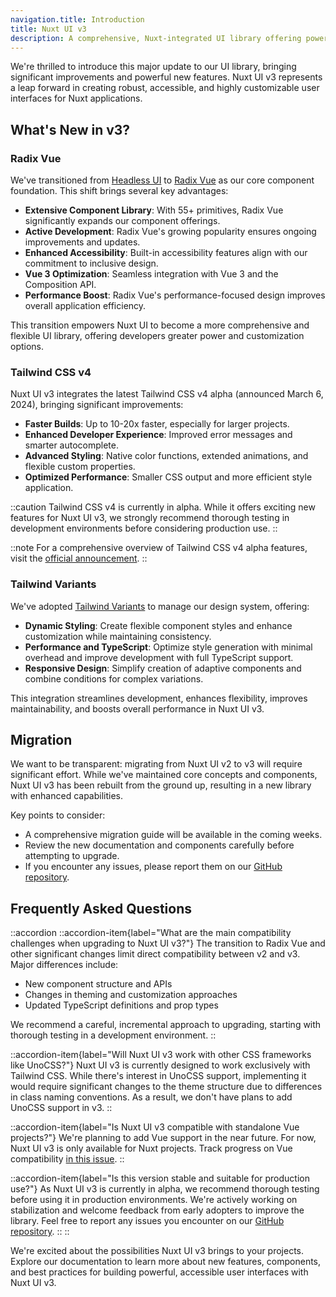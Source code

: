 ```yaml
---
navigation.title: Introduction
title: Nuxt UI v3
description: A comprehensive, Nuxt-integrated UI library offering powerful components, unparalleled flexibility, and an optimized developer experience.
---
```


We're thrilled to introduce this major update to our UI library, bringing significant improvements and powerful new features. Nuxt UI v3 represents a leap forward in creating robust, accessible, and highly customizable user interfaces for Nuxt applications.

## What's New in v3?

### Radix Vue

We've transitioned from [Headless UI](https://headlessui.com/) to [Radix Vue](https://www.radix-vue.com/) as our core component foundation. This shift brings several key advantages:

- **Extensive Component Library**: With 55+ primitives, Radix Vue significantly expands our component offerings.
- **Active Development**: Radix Vue's growing popularity ensures ongoing improvements and updates.
- **Enhanced Accessibility**: Built-in accessibility features align with our commitment to inclusive design.
- **Vue 3 Optimization**: Seamless integration with Vue 3 and the Composition API.
- **Performance Boost**: Radix Vue's performance-focused design improves overall application efficiency.

This transition empowers Nuxt UI to become a more comprehensive and flexible UI library, offering developers greater power and customization options.

### Tailwind CSS v4

Nuxt UI v3 integrates the latest Tailwind CSS v4 alpha (announced March 6, 2024), bringing significant improvements:

- **Faster Builds**: Up to 10-20x faster, especially for larger projects.
- **Enhanced Developer Experience**: Improved error messages and smarter autocomplete.
- **Advanced Styling**: Native color functions, extended animations, and flexible custom properties.
- **Optimized Performance**: Smaller CSS output and more efficient style application.

::caution
Tailwind CSS v4 is currently in alpha. While it offers exciting new features for Nuxt UI v3, we strongly recommend thorough testing in development environments before considering production use.
::

::note
For a comprehensive overview of Tailwind CSS v4 alpha features, visit the [official announcement](https://tailwindcss.com/blog/tailwindcss-v4-alpha).
::

### Tailwind Variants

We've adopted [Tailwind Variants](https://github.com/nextui-org/tailwind-variants) to manage our design system, offering:

- **Dynamic Styling**: Create flexible component styles and enhance customization while maintaining consistency.
- **Performance and TypeScript**: Optimize style generation with minimal overhead and improve development with full TypeScript support.
- **Responsive Design**: Simplify creation of adaptive components and combine conditions for complex variations.

This integration streamlines development, enhances flexibility, improves maintainability, and boosts overall performance in Nuxt UI v3.

## Migration

We want to be transparent: migrating from Nuxt UI v2 to v3 will require significant effort. While we've maintained core concepts and components, Nuxt UI v3 has been rebuilt from the ground up, resulting in a new library with enhanced capabilities.

Key points to consider:
- A comprehensive migration guide will be available in the coming weeks.
- Review the new documentation and components carefully before attempting to upgrade.
- If you encounter any issues, please report them on our [GitHub repository](https://github.com/nuxt/ui/issues).

## Frequently Asked Questions

::accordion
  ::accordion-item{label="What are the main compatibility challenges when upgrading to Nuxt UI v3?"}
  The transition to Radix Vue and other significant changes limit direct compatibility between v2 and v3. Major differences include:

  - New component structure and APIs
  - Changes in theming and customization approaches
  - Updated TypeScript definitions and prop types

  We recommend a careful, incremental approach to upgrading, starting with thorough testing in a development environment.
  ::

  ::accordion-item{label="Will Nuxt UI v3 work with other CSS frameworks like UnoCSS?"}
  Nuxt UI v3 is currently designed to work exclusively with Tailwind CSS. While there's interest in UnoCSS support, implementing it would require significant changes to the theme structure due to differences in class naming conventions. As a result, we don't have plans to add UnoCSS support in v3.
  ::

  ::accordion-item{label="Is Nuxt UI v3 compatible with standalone Vue projects?"}
  We're planning to add Vue support in the near future. For now, Nuxt UI v3 is only available for Nuxt projects. Track progress on Vue compatibility [in this issue](https://github.com/nuxt/ui/issues/2129).
  ::

  ::accordion-item{label="Is this version stable and suitable for production use?"}
  As Nuxt UI v3 is currently in alpha, we recommend thorough testing before using it in production environments. We're actively working on stabilization and welcome feedback from early adopters to improve the library. Feel free to report any issues you encounter on our [GitHub repository](https://github.com/nuxt/ui/issues).
  ::
::

We're excited about the possibilities Nuxt UI v3 brings to your projects. Explore our documentation to learn more about new features, components, and best practices for building powerful, accessible user interfaces with Nuxt UI v3.
